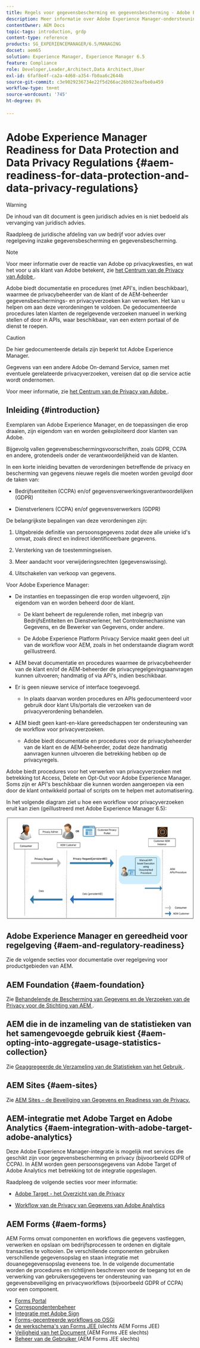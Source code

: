 ```yaml
---
title: Regels voor gegevensbescherming en gegevensbescherming - Adobe Experience Manager-gereedheid
description: Meer informatie over Adobe Experience Manager-ondersteuning voor de verschillende Data Protection and Data Privacy Regulations. Het omvat de algemene gegevensbeschermingsverordening van de EU (GDPR), de California Consumer Privacy Act en de wijze waarop een nieuw AEM-project moet worden uitgevoerd.
contentOwner: AEM Docs
topic-tags: introduction, grdp
content-type: reference
products: SG_EXPERIENCEMANAGER/6.5/MANAGING
docset: aem65
solution: Experience Manager, Experience Manager 6.5
feature: Compliance
role: Developer,Leader,Architect,Data Architect,User
exl-id: 6faf8e4f-ca2a-4d68-a354-fb0aa6c2644b
source-git-commit: c3e9029236734e22f5d266ac26b923eafbe0a459
workflow-type: tm+mt
source-wordcount: '745'
ht-degree: 0%

---
```


# Adobe Experience Manager Readiness for Data Protection and Data Privacy Regulations {#aem-readiness-for-data-protection-and-data-privacy-regulations}

>[!WARNING]
>
>De inhoud van dit document is geen juridisch advies en is niet bedoeld als vervanging van juridisch advies.
>
>Raadpleeg de juridische afdeling van uw bedrijf voor advies over regelgeving inzake gegevensbescherming en gegevensbescherming.

>[!NOTE]
>
>Voor meer informatie over de reactie van Adobe op privacykwesties, en wat het voor u als klant van Adobe betekent, zie [ het Centrum van de Privacy van Adobe ](https://www.adobe.com/privacy.html).

Adobe biedt documentatie en procedures (met API&#39;s, indien beschikbaar), waarmee de privacybeheerder van de klant of de AEM-beheerder gegevensbeschermings- en privacyverzoeken kan verwerken. Het kan u helpen om aan deze verordeningen te voldoen. De gedocumenteerde procedures laten klanten de regelgevende verzoeken manueel in werking stellen of door in APIs, waar beschikbaar, van een extern portaal of de dienst te roepen.

>[!CAUTION]
>
>De hier gedocumenteerde details zijn beperkt tot Adobe Experience Manager.
>
>Gegevens van een andere Adobe On-demand Service, samen met eventuele gerelateerde privacyverzoeken, vereisen dat op die service actie wordt ondernomen.
>
>Voor meer informatie, zie [ het Centrum van de Privacy van Adobe ](https://www.adobe.com/privacy.html).

## Inleiding {#introduction}

Exemplaren van Adobe Experience Manager, en de toepassingen die erop draaien, zijn eigendom van en worden geëxploiteerd door klanten van Adobe.

Bijgevolg vallen gegevensbeschermingsvoorschriften, zoals GDPR, CCPA en andere, grotendeels onder de verantwoordelijkheid van de klanten.

In een korte inleiding bevatten de verordeningen betreffende de privacy en bescherming van gegevens nieuwe regels die moeten worden gevolgd door de taken van:

* Bedrijfsentiteiten (CCPA) en/of gegevensverwerkingsverantwoordelijken (GDPR)

* Dienstverleners (CCPA) en/of gegevensverwerkers (GDPR)

De belangrijkste bepalingen van deze verordeningen zijn:

1. Uitgebreide definitie van persoonsgegevens zodat deze alle unieke id&#39;s omvat, zoals direct en indirect identificeerbare gegevens.

2. Versterking van de toestemmingseisen.

3. Meer aandacht voor verwijderingsrechten (gegevenswissing).

4. Uitschakelen van verkoop van gegevens.

Voor Adobe Experience Manager:

* De instanties en toepassingen die erop worden uitgevoerd, zijn eigendom van en worden beheerd door de klant.

   * De klant beheert de regulerende rollen, met inbegrip van BedrijfsEntiteiten en Dienstverlener, het Controlemechanisme van Gegevens, en de Bewerker van Gegevens, onder andere.

   * De Adobe Experience Platform Privacy Service maakt geen deel uit van de workflow voor AEM, zoals in het onderstaande diagram wordt geïllustreerd.

* AEM bevat documentatie en procedures waarmee de privacybeheerder van de klant en/of de AEM-beheerder de privacyregelgevingsaanvragen kunnen uitvoeren; handmatig of via API&#39;s, indien beschikbaar.

* Er is geen nieuwe service of interface toegevoegd.

   * In plaats daarvan worden procedures en APIs gedocumenteerd voor gebruik door klant UIs/portals die verzoeken van de privacyverordening behandelen.

* AEM biedt geen kant-en-klare gereedschappen ter ondersteuning van de workflow voor privacyverzoeken.

   * Adobe biedt documentatie en procedures voor de privacybeheerder van de klant en de AEM-beheerder, zodat deze handmatig aanvragen kunnen uitvoeren die betrekking hebben op de privacyregels.

Adobe biedt procedures voor het verwerken van privacyverzoeken met betrekking tot Access, Delete en Opt-Out voor Adobe Experience Manager. Soms zijn er API&#39;s beschikbaar die kunnen worden aangeroepen via een door de klant ontwikkeld portaal of scripts om te helpen met automatisering.

In het volgende diagram ziet u hoe een workflow voor privacyverzoeken eruit kan zien (geïllustreerd met Adobe Experience Manager 6.5):

![ de Bescherming van Gegevens en Privacy ](assets/data-protection-and-privacy-01.png)

## Adobe Experience Manager en gereedheid voor regelgeving {#aem-and-regulatory-readiness}

Zie de volgende secties voor documentatie over regelgeving voor productgebieden van AEM.

## AEM Foundation {#aem-foundation}

Zie [ Behandelende de Bescherming van Gegevens en de Verzoeken van de Privacy voor de Stichting van AEM ](/help/sites-administering/handling-gdpr-requests-for-aem-platform.md).

## AEM die in de inzameling van de statistieken van het samengevoegde gebruik kiest {#aem-opting-into-aggregate-usage-statistics-collection}

Zie [ Geaggregeerde de Verzameling van de Statistieken van het Gebruik ](/help/sites-deploying/opt-in-aggregated-usage-statistics.md).

## AEM Sites {#aem-sites}

Zie [ AEM Sites - de Beveiliging van Gegevens en Readiness van de Privacy.](/help/sites-administering/gdpr-compliance-sites.md)

## AEM-integratie met Adobe Target en Adobe Analytics {#aem-integration-with-adobe-target-adobe-analytics}

Deze Adobe Experience Manager-integratie is mogelijk met services die geschikt zijn voor gegevensbescherming en privacy (bijvoorbeeld GDPR of CCPA). In AEM worden geen persoonsgegevens van Adobe Target of Adobe Analytics met betrekking tot de integratie opgeslagen.

Raadpleeg de volgende secties voor meer informatie:

* [ Adobe Target - het Overzicht van de Privacy ](https://developer.adobe.com/target/before-implement/privacy/cmp-privacy-and-general-data-protection-regulation/?lang=en)

* [ Workflow van de Privacy van Gegevens van Adobe Analytics ](https://experienceleague.adobe.com/docs/analytics/admin/admin-tools/data-governance/an-gdpr-workflow.html)

## AEM Forms {#aem-forms}

AEM Forms omvat componenten en workflows die gegevens vastleggen, verwerken en opslaan om bedrijfsprocessen te ordenen en digitale transacties te voltooien. De verschillende componenten gebruiken verschillende gegevensopslag en staan integratie met douanegegevensopslag eveneens toe. In de volgende documentatie worden de procedures en richtlijnen beschreven voor de toegang tot en de verwerking van gebruikersgegevens ter ondersteuning van gegevensbeveiliging en privacyworkflows (bijvoorbeeld GDPR of CCPA) voor een component.

* [Forms Portal](/help/forms/using/forms-portal-handling-user-data.md)
* [Correspondentenbeheer](/help/forms/using/correspondence-management-handling-user-data.md)
* [Integratie met Adobe Sign](/help/forms/using/integration-adobe-sign-handling-user-data.md)
* [Forms-gecentreerde workflows op OSGi](/help/forms/using/forms-workflow-osgi-handling-user-data.md)
* [ de werkschema&#39;s van Forms JEE ](/help/forms/using/forms-workflow-jee-handling-user-data.md) (slechts AEM Forms JEE)
* [ Veiligheid van het Document ](/help/forms/using/document-security-handling-user-data.md) (AEM Forms JEE slechts)
* [ Beheer van de Gebruiker ](/help/forms/using/user-management-handling-user-data.md) (AEM Forms JEE slechts)
